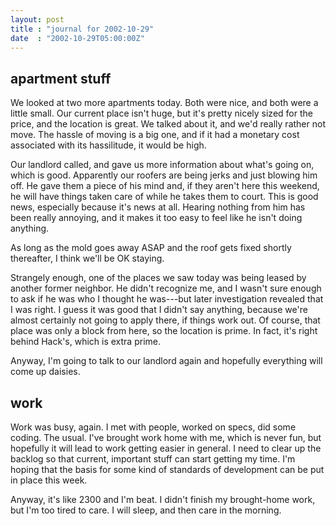```yaml
---
layout: post
title : "journal for 2002-10-29"
date  : "2002-10-29T05:00:00Z"
---
```


## apartment stuff

We looked at two more apartments today.  Both were nice, and both were a little small.  Our current place isn't huge, but it's pretty nicely sized for the price, and the location is great.  We talked about it, and we'd really rather not move.  The hassle of moving is a big one, and if it had a monetary cost associated with its hassilitude, it would be high.

Our landlord called, and gave us more information about what's going on, which is good.  Apparently our roofers are being jerks and just blowing him off.  He gave them a piece of his mind and, if they aren't here this weekend, he will have things taken care of while he takes them to court.  This is good news, especially because it's news at all.  Hearing nothing from him has been really annoying, and it makes it too easy to feel like he isn't doing anything.

As long as the mold goes away ASAP and the roof gets fixed shortly thereafter, I think we'll be OK staying.

Strangely enough, one of the places we saw today was being leased by another former neighbor.  He didn't recognize me, and I wasn't sure enough to ask if he was who I thought he was---but later investigation revealed that I was right. I guess it was good that I didn't say anything, because we're almost certainly not going to apply there, if things work out.  Of course, that place was only a block from here, so the location is prime.  In fact, it's right behind Hack's, which is extra prime.

Anyway, I'm going to talk to our landlord again and hopefully everything will come up daisies.

## work

Work was busy, again.  I met with people, worked on specs, did some coding. The usual.  I've brought work home with me, which is never fun, but hopefully it will lead to work getting easier in general.  I need to clear up the backlog so that current, important stuff can start getting my time.  I'm hoping that the basis for some kind of standards of development can be put in place this week.

Anyway, it's like 2300 and I'm beat.  I didn't finish my brought-home work, but I'm too tired to care.  I will sleep, and then care in the morning.

